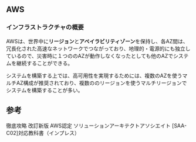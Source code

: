 ## AWS

### インフラストラクチャの概要

AWSは、世界中に<b>リージョン</b>と<b>アベイラビリティゾーン</b>を保持し、各AZ間は、冗長化された高速なネットワークでつながっており、地理的・電源的にも独立しているので、災害時に１つののAZが動作しなくなったとしても他のAZでシステムを継続することができる。

システムを構築する上では、高可用性を実現するためには、複数のAZを使うマルチAZ構成が推奨されており、複数ののリージョンを使うマルチリージョンでシステムを構築することが多い。

## 参考

徹底攻略 改訂新版 AWS認定 ソリューションアーキテクトアソシエイト [SAA-C02]対応教科書（インプレス）
